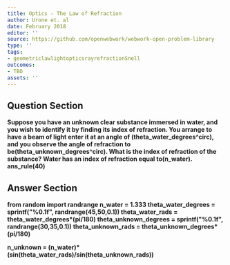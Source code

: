 ```yaml
---
title: Optics - The Law of Refraction
author: Urone et. al
date: February 2018
editor: ''
source: https://github.com/openwebwork/webwork-open-problem-library
type: ''
tags:
- geometriclawlightopticsrayrefractionSnell
outcomes:
- TBD
assets: ''
---
```


## Question Section 

<b>
Suppose you have an unknown clear substance immersed in water, and you wish to identify it by finding its index of refraction. You arrange to have a beam of light enter it at an angle of (theta_water_degrees^circ), and you observe the angle of refraction to be(theta_unknown_degrees^circ). What is the index of refraction of the substance? Water has an index of refraction equal to(n_water).
ans_rule(40)



## Answer Section

from random import randrange
n_water = 1.333
theta_water_degrees = sprintf("%0.1f", randrange(45,50,0.1))
theta_water_rads = theta_water_degrees*(pi/180)
theta_unknown_degrees = sprintf("%0.1f", randrange(30,35,0.1))
theta_unknown_rads = theta_unknown_degrees*(pi/180)

n_unknown = (n_water)*(sin(theta_water_rads)/sin(theta_unknown_rads))